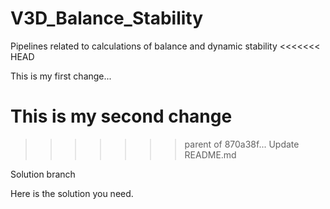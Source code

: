# V3D_Balance_Stability
 Pipelines related to calculations of balance and dynamic stability
<<<<<<< HEAD
 
 This is my first change...
 
 This is my second change
=======
>>>>>>> parent of 870a38f... Update README.md

Solution branch



Here is the solution you need. 
